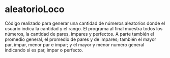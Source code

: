 # aleatorioLoco
Código realizado para generar una cantidad de números aleatorios donde el usuario indica la cantidad y el rango. El programa al final muestra todos los números, la cantidad de pares, impares y perfectos. A parte también el promedio general, el promedio de pares y de impares; también el mayor par, impar, menor par e impar; y el mayor y menor numero general indicando si es par, impar o perfecto. 
